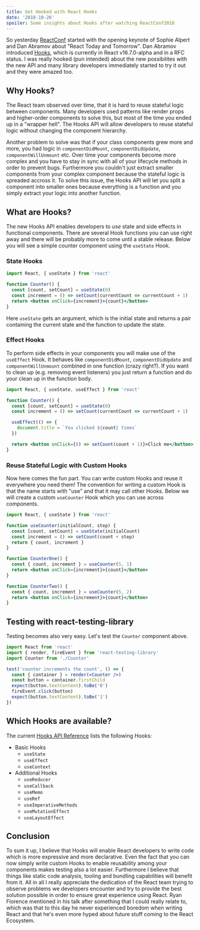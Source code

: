 ```yaml
---
title: Get Hooked with React Hooks
date: '2018-10-26'
spoiler: Some insights about Hooks after watching ReactConf2018
---
```


So yesterday [ReactConf](https://conf.reactjs.org/) started with the opening keynote of Sophie Alpert and Dan Abramov about "React Today and Tomorrow".
Dan Abramov introduced [Hooks](https://reactjs.org/docs/hooks-intro.html), which is currently in React v16.7.0-alpha and in a RFC status. I was really hooked (pun intended) about the new possibilites with the new API and many library developers immediately started to try it out and they were amazed too.

## Why Hooks?

The React team observed over time, that it is hard to reuse stateful logic between components. Many developers used patterns like render props and higher-order components to solve this, but most of the time you ended up in a "wrapper hell". The Hooks API will allow developers to reuse stateful logic without changing the component hierarchy.

Another problem to solve was that if your class components grew more and more, you had logic in `componentDidMount`, `componentDidUpdate`, `componentWillUnmount` etc. Over time your components become more complex and you have to stay in sync with all of your lifecycle methods in order to prevent bugs. Furthermore you couldn't just extract smaller components from your complex component because the stateful logic is spreaded accross it. To solve this issue, the Hooks API will let you split a component into smaller ones because everything is a function and you simply extract your logic into another function.

## What are Hooks?

The new Hooks API enables developers to _use_ state and side effects in functional components. There are several Hook functions you can use right away and there will be probably more to come until a stable release. Below you will see a simple counter component using the `useState` Hook.

### State Hooks

```jsx
import React, { useState } from 'react'

function Counter() {
  const [count, setCount] = useState(0)
  const increment = () => setCount(currentCount => currentCount + 1)
  return <button onClick={increment}>{count}</button>
}
```

Here `useState` gets an argument, which is the initial state and returns a pair containing the current state and the function to update the state.

### Effect Hooks

To perform side effects in your components you will make use of the `useEffect` Hook.
It behaves like `componentDidMount`, `componentDidUpdate` and `componentWillUnmount` combined in one function (crazy right?). If you want to clean up (e.g. removing event listeners) you just return a function and do your clean up in the function body.

```jsx
import React, { useState, useEffect } from 'react'

function Counter() {
  const [count, setCount] = useState(0)
  const increment = () => setCount(currentCount => currentCount + 1)

  useEffect(() => {
    document.title = `You clicked ${count} times`
  })

  return <button onClick={() => setCount(count + 1)}>Click me</button>
}
```

### Reuse Stateful Logic with Custom Hooks

Now here comes the fun part. You can write custom Hooks and reuse it everywhere you need them! The convention for writing a custom Hook is that the name starts with "use" and that it may call other Hooks. Below we will create a custom `useCounter` Hook which you can use across components.

```jsx
import React, { useState } from 'react'

function useCounter(initialCount, step) {
  const [count, setCount] = useState(initialCount)
  const increment = () => setCount(count + step)
  return { count, increment }
}

function CounterOne() {
  const { count, increment } = useCounter(5, 1)
  return <button onClick={increment}>{count}</button>
}

function CounterTwo() {
  const { count, increment } = useCounter(5, 2)
  return <button onClick={increment}>{count}</button>
}
```

## Testing with react-testing-library

Testing becomes also very easy. Let's test the `Counter` component above.

```jsx
import React from 'react'
import { render, fireEvent } from 'react-testing-library'
import Counter from './Counter'

test('counter increments the count', () => {
  const { container } = render(<Counter />)
  const button = container.firstChild
  expect(button.textContent).toBe('0')
  fireEvent.click(button)
  expect(button.textContent).toBe('1')
})
```

## Which Hooks are available?

The current [Hooks API Reference](https://reactjs.org/docs/hooks-reference.html) lists the following Hooks:

- Basic Hooks
  - `useState`
  - `useEffect`
  - `useContext`
- Additional Hooks
  - `useReducer`
  - `useCallback`
  - `useMemo`
  - `useRef`
  - `useImperativeMethods`
  - `useMutationEffect`
  - `useLayoutEffect`

## Conclusion

To sum it up, I believe that Hooks will enable React developers to write code which is more expressive and more declarative. Even the fact that you can now simply write custom Hooks to enable reusability among your components makes testing also a lot easier. Furthermore I believe that things like static code analysis, tooling and bundling capabilities will benefit from it. All in all I really appreciate the dedication of the React team trying to observe problems we developers encounter and try to provide the best solution possible in order to ensure great experience using React. Ryan Florence mentioned in his talk after something that I could really relate to, which was that to this day he never experienced boredom when writing React and that he's even more hyped about future stuff coming to the React Ecosystem.
